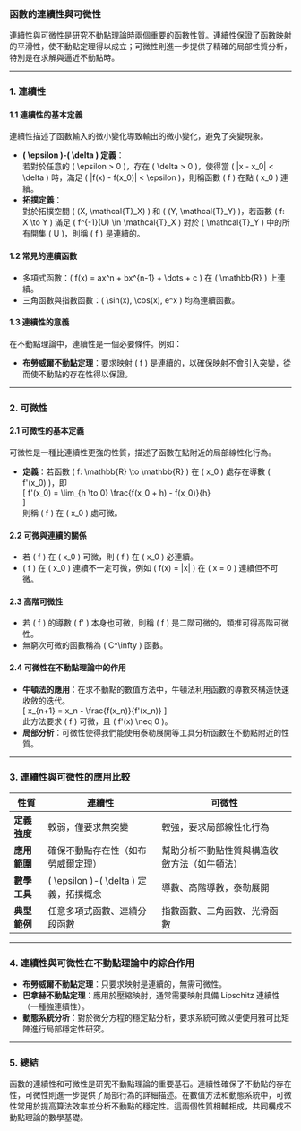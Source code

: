 ### 函數的連續性與可微性  

連續性與可微性是研究不動點理論時兩個重要的函數性質。連續性保證了函數映射的平滑性，使不動點定理得以成立；可微性則進一步提供了精確的局部性質分析，特別是在求解與逼近不動點時。

---

### **1. 連續性**

#### **1.1 連續性的基本定義**  
連續性描述了函數輸入的微小變化導致輸出的微小變化，避免了突變現象。  
- **\( \epsilon \)-\( \delta \) 定義**：  
  若對於任意的 \( \epsilon > 0 \)，存在 \( \delta > 0 \)，使得當 \( |x - x_0| < \delta \) 時，滿足 \( |f(x) - f(x_0)| < \epsilon \)，則稱函數 \( f \) 在點 \( x_0 \) 連續。  
- **拓撲定義**：  
  對於拓撲空間 \( (X, \mathcal{T}_X) \) 和 \( (Y, \mathcal{T}_Y) \)，若函數 \( f: X \to Y \) 滿足 \( f^{-1}(U) \in \mathcal{T}_X \) 對於 \( \mathcal{T}_Y \) 中的所有開集 \( U \)，則稱 \( f \) 是連續的。

#### **1.2 常見的連續函數**  
- 多項式函數：\( f(x) = ax^n + bx^{n-1} + \dots + c \) 在 \( \mathbb{R} \) 上連續。  
- 三角函數與指數函數：\( \sin(x), \cos(x), e^x \) 均為連續函數。  

#### **1.3 連續性的意義**  
在不動點理論中，連續性是一個必要條件。例如：  
- **布勞威爾不動點定理**：要求映射 \( f \) 是連續的，以確保映射不會引入突變，從而使不動點的存在性得以保證。  

---

### **2. 可微性**

#### **2.1 可微性的基本定義**  
可微性是一種比連續性更強的性質，描述了函數在點附近的局部線性化行為。  
- **定義**：若函數 \( f: \mathbb{R} \to \mathbb{R} \) 在 \( x_0 \) 處存在導數 \( f'(x_0) \)，即  
  \[
  f'(x_0) = \lim_{h \to 0} \frac{f(x_0 + h) - f(x_0)}{h}  
  \]  
  則稱 \( f \) 在 \( x_0 \) 處可微。  

#### **2.2 可微與連續的關係**  
- 若 \( f \) 在 \( x_0 \) 可微，則 \( f \) 在 \( x_0 \) 必連續。  
- \( f \) 在 \( x_0 \) 連續不一定可微，例如 \( f(x) = |x| \) 在 \( x = 0 \) 連續但不可微。

#### **2.3 高階可微性**  
- 若 \( f \) 的導數 \( f' \) 本身也可微，則稱 \( f \) 是二階可微的，類推可得高階可微性。  
- 無窮次可微的函數稱為 \( C^\infty \) 函數。

#### **2.4 可微性在不動點理論中的作用**  
- **牛頓法的應用**：在求不動點的數值方法中，牛頓法利用函數的導數來構造快速收斂的迭代。  
  \[
  x_{n+1} = x_n - \frac{f(x_n)}{f'(x_n)}
  \]  
  此方法要求 \( f \) 可微，且 \( f'(x) \neq 0 \)。  
- **局部分析**：可微性使得我們能使用泰勒展開等工具分析函數在不動點附近的性質。

---

### **3. 連續性與可微性的應用比較**

| **性質**      | **連續性**                                   | **可微性**                                   |
|----------------|---------------------------------------------|---------------------------------------------|
| **定義強度**  | 較弱，僅要求無突變                           | 較強，要求局部線性化行為                   |
| **應用範圍**  | 確保不動點存在性（如布勞威爾定理）           | 幫助分析不動點性質與構造收斂方法（如牛頓法） |
| **數學工具**  | \( \epsilon \)-\( \delta \) 定義，拓撲概念   | 導數、高階導數，泰勒展開                   |
| **典型範例**  | 任意多項式函數、連續分段函數                 | 指數函數、三角函數、光滑函數               |

---

### **4. 連續性與可微性在不動點理論中的綜合作用**

- **布勞威爾不動點定理**：只要求映射是連續的，無需可微性。  
- **巴拿赫不動點定理**：應用於壓縮映射，通常需要映射具備 Lipschitz 連續性（一種強連續性）。  
- **動態系統分析**：對於微分方程的穩定點分析，要求系統可微以便使用雅可比矩陣進行局部穩定性研究。  

---

### **5. 總結**

函數的連續性和可微性是研究不動點理論的重要基石。連續性確保了不動點的存在性，可微性則進一步提供了局部行為的詳細描述。在數值方法和動態系統中，可微性常用於提高算法效率並分析不動點的穩定性。這兩個性質相輔相成，共同構成不動點理論的數學基礎。